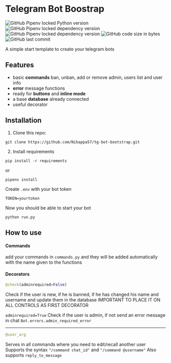 # Telegram Bot Boostrap

![GitHub Pipenv locked Python version](https://img.shields.io/github/pipenv/locked/python-version/Nikappa57/tg-bot-bootstrap?style=for-the-badge) ![GitHub Pipenv locked dependency version](https://img.shields.io/github/pipenv/locked/dependency-version/Nikappa57/tg-bot-bootstrap/python-telegram-bot?style=for-the-badge) ![GitHub Pipenv locked dependency version](https://img.shields.io/github/pipenv/locked/dependency-version/Nikappa57/tg-bot-bootstrap/sqlalchemy?style=for-the-badge) ![GitHub code size in bytes](https://img.shields.io/github/languages/code-size/Nikappa57/tg-bot-bootstrap?style=for-the-badge) ![GitHub last commit](https://img.shields.io/github/last-commit/Nikappa57/tg-bot-bootstrap?style=for-the-badge)

A simple start template to create your telegram bots

## Features
- basic **commands**
ban, unban, add or remove admin, users list and user info
- **error** message functions
- ready for **buttons** and **inline mode**
- a base **database** already connected
- useful decorator

## Installation
1. Clone this repo: 
```console
git clone https://github.com/Nikappa57/tg-bot-bootstrap.git
```
2. Install requirements
```console
pip install -r requirements
```
or
```console
pipenv install
```
Create `.env` with your bot token 
```
TOKEN=yourtoken
```
Now you should be able to start your bot
```console
python run.py
```

## How to use
#### Commands
add your commands in `commands.py` and they will be added automatically with the name given to the functions
#### Decorators
```python
@check(adminrequired=False)
```

Check if the user is new, if he is banned, if he has changed his name and username and update them in the database
IMPORTANT TO PLACE IT ON ALL CONTROLS AS FIRST DECORATOR

`adminrequired=True` Check if the user is admin, if not send an error message in chat `Bot.errors.admin_required_error`

----

```python
@user_arg
```
Serves in all commands where you need to edit/recall another user
Supports the syntax `"/command chat_id"` and `"/command @username"`
Also supports `reply_to_message`


